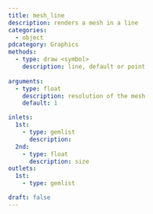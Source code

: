 ```yaml
---
title: mesh_line
description: renders a mesh in a line
categories:
  - object
pdcategory: Graphics
methods:
  - type: draw <symbol>
    description: line, default or point
    
arguments:
  - type: float
    description: resolution of the mesh
    default: 1

inlets:
  1st:
    - type: gemlist
      description:
  2nd:
    - type: float
      description: size
outlets:
  1st:
    - type: gemlist

draft: false
---
```

